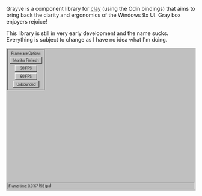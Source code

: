 Grayve is a component library for [clay](https://github.com/nicbarker/clay) (using the Odin bindings) that aims to bring back the clarity and ergonomics of the Windows 9x UI. Gray box enjoyers rejoice!

This library is still in very early development and the name sucks. Everything is subject to change as I have no idea what I'm doing.

![screenshot](screenshot.png)

